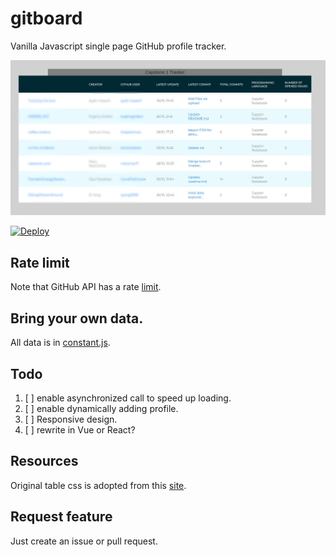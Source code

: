 # gitboard
Vanilla Javascript single page GitHub profile tracker.

![demo](./img/demo.jpg)

[![Deploy](https://www.netlify.com/img/deploy/button.svg)](https://app.netlify.com/start/deploy?repository=https://github.com/rongpenl/gitboard/)

## Rate limit
Note that GitHub API has a rate [limit](https://developer.github.com/v3/#rate-limiting). 

## Bring your own data.
All data is in [constant.js](./js/data/constant.js).

## Todo
1. [ ] enable asynchronized call to speed up loading.
2. [ ] enable dynamically adding profile.
3. [ ] Responsive design.
4. [ ] rewrite in Vue or React?

## Resources

Original table css is adopted from this [site](https://colorlib.com/etc/tb/Table_Highlight_Vertical_Horizontal/index.html).

## Request feature

Just create an issue or pull request.
